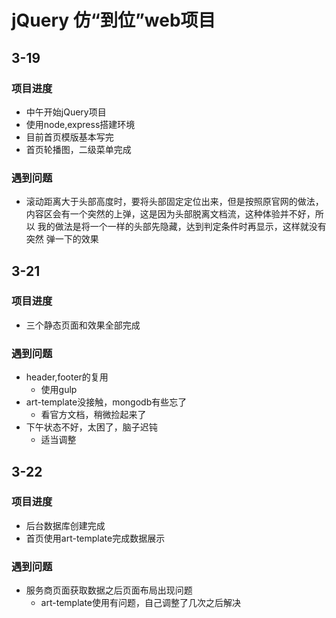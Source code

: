 # jQuery 仿“到位”web项目
## 3-19
### 项目进度
- 中午开始jQuery项目
- 使用node,express搭建环境
- 目前首页模版基本写完
- 首页轮播图，二级菜单完成
### 遇到问题
- 滚动距离大于头部高度时，要将头部固定定位出来，但是按照原官网的做法，
内容区会有一个突然的上弹，这是因为头部脱离文档流，这种体验并不好，所以
我的做法是将一个一样的头部先隐藏，达到判定条件时再显示，这样就没有突然
弹一下的效果

## 3-21
### 项目进度
- 三个静态页面和效果全部完成
### 遇到问题
- header,footer的复用
  - 使用gulp
- art-template没接触，mongodb有些忘了
  - 看官方文档，稍微捡起来了
- 下午状态不好，太困了，脑子迟钝
  - 适当调整
  
## 3-22
### 项目进度
- 后台数据库创建完成
- 首页使用art-template完成数据展示

### 遇到问题
- 服务商页面获取数据之后页面布局出现问题
   - art-template使用有问题，自己调整了几次之后解决